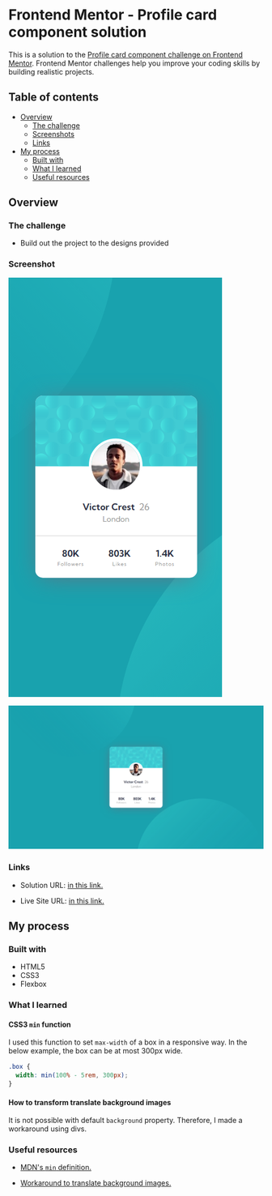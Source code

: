 # Frontend Mentor - Profile card component solution

This is a solution to the [Profile card component challenge on Frontend Mentor](https://www.frontendmentor.io/challenges/profile-card-component-cfArpWshJ). Frontend Mentor challenges help you improve your coding skills by building realistic projects.

## Table of contents

- [Overview](#overview)
  - [The challenge](#the-challenge)
  - [Screenshots](#screenshot)
  - [Links](#links)
- [My process](#my-process)
  - [Built with](#built-with)
  - [What I learned](#what-i-learned)
  - [Useful resources](#useful-resources)

## Overview

### The challenge

- Build out the project to the designs provided

### Screenshot

![Screenshot of my mobile solution](./screenshots/mobile.png)

![Screenshot of my desktop solution](./screenshots/desktop.png)

### Links

- Solution URL: [in this link.](https://www.frontendmentor.io/solutions/background-image-transform-translate--j5Zkl01Eb)

- Live Site URL: [in this link.](https://jvmdo.github.io/frontend-mentor-challenges/profile-card-component/)

## My process

### Built with

- HTML5
- CSS3
- Flexbox

### What I learned

#### CSS3 `min` function

I used this function to set `max-width` of a box in a responsive way. In the below example, the box can be at most 300px wide.

```css
.box {
  width: min(100% - 5rem, 300px);
}
```

#### How to transform translate background images

It is not possible with default `background` property. Therefore, I made a workaround using divs.

### Useful resources

- [MDN's `min` definition.](https://developer.mozilla.org/en-US/docs/Web/CSS/min)

- [Workaround to translate background images.](https://www.sitepoint.com/css3-transform-background-image/)
